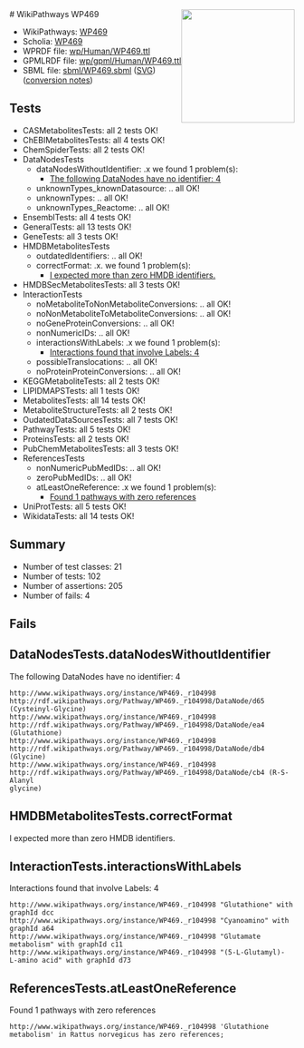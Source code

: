 <img style="float: right; width: 200px" src="../logo.png" />
# WikiPathways WP469

* WikiPathways: [WP469](https://identifiers.org/wikipathways:WP469)
* Scholia: [WP469](https://scholia.toolforge.org/wikipathways/WP469)
* WPRDF file: [wp/Human/WP469.ttl](../wp/Human/WP469.ttl)
* GPMLRDF file: [wp/gpml/Human/WP469.ttl](../wp/gpml/Human/WP469.ttl)
* SBML file: [sbml/WP469.sbml](../sbml/WP469.sbml) ([SVG](../sbml/WP469.svg)) ([conversion notes](../sbml/WP469.txt))

## Tests
* CASMetabolitesTests: all 2 tests OK!
* ChEBIMetabolitesTests: all 4 tests OK!
* ChemSpiderTests: all 2 tests OK!
* DataNodesTests
    * dataNodesWithoutIdentifier: .x we found 1 problem(s):
        * [The following DataNodes have no identifier: 4](#d2d32fa3)
    * unknownTypes_knownDatasource: .. all OK!
    * unknownTypes: .. all OK!
    * unknownTypes_Reactome: .. all OK!
* EnsemblTests: all 4 tests OK!
* GeneralTests: all 13 tests OK!
* GeneTests: all 3 tests OK!
* HMDBMetabolitesTests
    * outdatedIdentifiers: .. all OK!
    * correctFormat: .x. we found 1 problem(s):
        * [I expected more than zero HMDB identifiers.](#ad154c1e)
* HMDBSecMetabolitesTests: all 3 tests OK!
* InteractionTests
    * noMetaboliteToNonMetaboliteConversions: .. all OK!
    * noNonMetaboliteToMetaboliteConversions: .. all OK!
    * noGeneProteinConversions: .. all OK!
    * nonNumericIDs: .. all OK!
    * interactionsWithLabels: .x we found 1 problem(s):
        * [Interactions found that involve Labels: 4](#630d267b)
    * possibleTranslocations: .. all OK!
    * noProteinProteinConversions: .. all OK!
* KEGGMetaboliteTests: all 2 tests OK!
* LIPIDMAPSTests: all 1 tests OK!
* MetabolitesTests: all 14 tests OK!
* MetaboliteStructureTests: all 2 tests OK!
* OudatedDataSourcesTests: all 7 tests OK!
* PathwayTests: all 5 tests OK!
* ProteinsTests: all 2 tests OK!
* PubChemMetabolitesTests: all 3 tests OK!
* ReferencesTests
    * nonNumericPubMedIDs: .. all OK!
    * zeroPubMedIDs: .. all OK!
    * atLeastOneReference: .x we found 1 problem(s):
        * [Found 1 pathways with zero references](#35eb778e)
* UniProtTests: all 5 tests OK!
* WikidataTests: all 14 tests OK!


## Summary

* Number of test classes: 21
* Number of tests: 102
* Number of assertions: 205
* Number of fails: 4

## Fails

<a name="d2d32fa3" />

## DataNodesTests.dataNodesWithoutIdentifier

The following DataNodes have no identifier: 4
```
http://www.wikipathways.org/instance/WP469._r104998 http://rdf.wikipathways.org/Pathway/WP469._r104998/DataNode/d65 (Cysteinyl-Glycine)
http://www.wikipathways.org/instance/WP469._r104998 http://rdf.wikipathways.org/Pathway/WP469._r104998/DataNode/ea4 (Glutathione)
http://www.wikipathways.org/instance/WP469._r104998 http://rdf.wikipathways.org/Pathway/WP469._r104998/DataNode/db4 (Glycine)
http://www.wikipathways.org/instance/WP469._r104998 http://rdf.wikipathways.org/Pathway/WP469._r104998/DataNode/cb4 (R-S-Alanyl
glycine)
```

<a name="ad154c1e" />

## HMDBMetabolitesTests.correctFormat

I expected more than zero HMDB identifiers.
<a name="630d267b" />

## InteractionTests.interactionsWithLabels

Interactions found that involve Labels: 4
```
http://www.wikipathways.org/instance/WP469._r104998 "Glutathione" with graphId dcc
http://www.wikipathways.org/instance/WP469._r104998 "Cyanoamino" with graphId a64
http://www.wikipathways.org/instance/WP469._r104998 "Glutamate metabolism" with graphId c11
http://www.wikipathways.org/instance/WP469._r104998 "(5-L-Glutamyl)-
L-amino acid" with graphId d73
```

<a name="35eb778e" />

## ReferencesTests.atLeastOneReference

Found 1 pathways with zero references
```
http://www.wikipathways.org/instance/WP469._r104998 'Glutathione metabolism' in Rattus norvegicus has zero references; 
```

